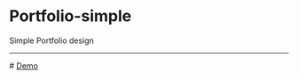 # Portfolio-simple
Simple Portfolio design
<hr>  
# <a href="https://vibrant-wing-781442.netlify.app">Demo</a>
